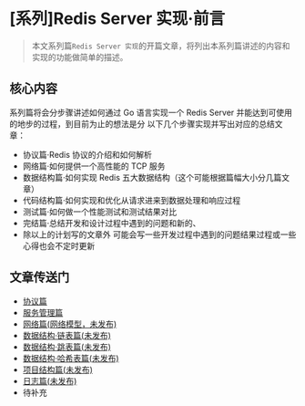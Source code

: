 # [系列]Redis Server 实现·前言


> 本文系列篇`Redis Server 实现`的开篇文章，将列出本系列篇讲述的内容和实现的功能做简单的描述。

<!--more-->

## 核心内容

系列篇将会分步骤讲述如何通过 Go 语言实现一个 Redis Server 并能达到可使用的地步的过程，到目前为止的想法是分
以下几个步骤实现并写出对应的总结文章：

- 协议篇·Redis 协议的介绍和如何解析
- 网络篇·如何提供一个高性能的 TCP 服务
- 数据结构篇·如何实现 Redis 五大数据结构（这个可能根据篇幅大小分几篇文章）
- 代码结构篇·如何实现和优化从请求进来到数据处理和响应过程
- 测试篇·如何做一个性能测试和测试结果对比
- 完结篇·总结开发和设计过程中遇到的问题和新的、
- 除以上的计划写的文章外 可能会写一些开发过程中遇到的问题结果过程或一些心得也会不定时更新

## 文章传送门

- [协议篇](https://yusank.github.io/posts/redis-server-protocol/)
- [服务管理篇](https://yusank.github.io/posts/redis-server-network/)
- [网络篇(网络模型，未发布)](https://yusank.github.io)
- [数据结构·链表篇(未发布)](https://yusank.github.io)
- [数据结构·跳表篇(未发布)](https://yusank.github.io)
- [数据结构·哈希表篇(未发布)](https://yusank.github.io)
- [项目结构篇(未发布)](https://yusank.github.io)
- [日志篇(未发布)](https://yusank.github.io)
- 待补充

